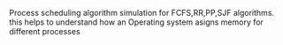 Process scheduling algorithm simulation for FCFS,RR,PP,SJF algorithms.
this helps to understand how an Operating system asigns memory for different processes

